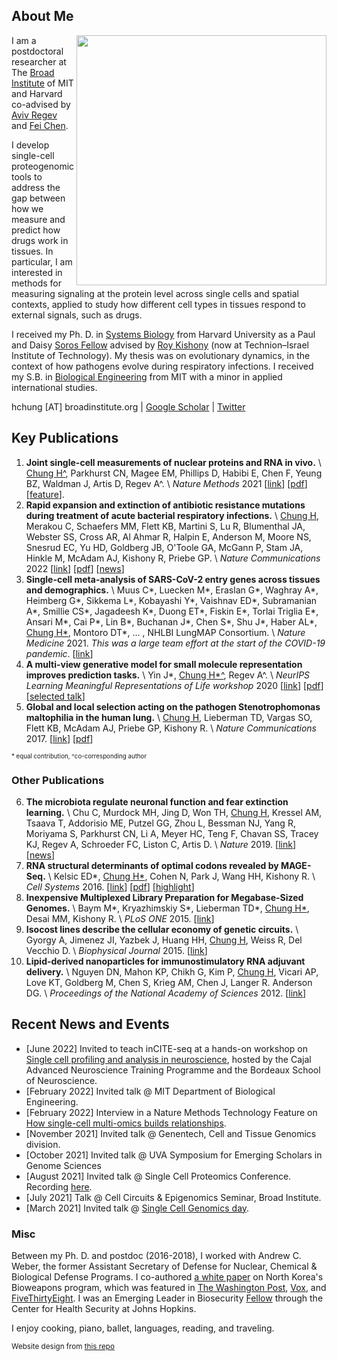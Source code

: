 ## About Me 

<img class="profile-picture" src="profile.jpg" style="float: right;" align="right" width="400">

I am a postdoctoral researcher at The [Broad Institute](https://www.broadinstitute.org/) of MIT and Harvard co-advised by [Aviv Regev](https://www.broadinstitute.org/bios/aviv-regev) and [Fei Chen](https://www.insitubiology.org/people). 

I develop single-cell proteogenomic tools to address the gap between how we measure and predict how drugs work in tissues. In particular, I am interested in methods for measuring signaling at the protein level across single cells and spatial contexts, applied to study how different cell types in tissues respond to external signals, such as drugs.

I received my Ph. D. in [Systems Biology](https://ssqbiophd.hms.harvard.edu/) from Harvard University as a Paul and Daisy [Soros Fellow](https://www.pdsoros.org/meet-the-fellows/hattie-chung) advised by [Roy Kishony](https://kishony.technion.ac.il/) (now at Technion–Israel Institute of Technology). My thesis was on evolutionary dynamics, in the context of how pathogens evolve during respiratory infections. I received my S.B. in [Biological Engineering](https://be.mit.edu/) from MIT with a minor in applied international studies.

hchung [AT] broadinstitute.org \| [Google Scholar](https://scholar.google.com/citations?user=kN3O3xsAAAAJ&hl=en) \| [Twitter](https://twitter.com/hattaca)

## Key Publications

1. **Joint single-cell measurements of nuclear proteins and RNA in vivo.** \\
<u>Chung H^</u>, Parkhurst CN, Magee EM, Phillips D, Habibi E, Chen F, Yeung BZ, Waldman J, Artis D, Regev A^. \\
*Nature Methods* 2021 [[link](https://www.nature.com/articles/s41592-021-01278-1)] [[pdf](pdfs/inCITEseq.pdf)] [[feature](https://www.nature.com/articles/s41592-022-01392-8)]. 
2. **Rapid expansion and extinction of antibiotic resistance mutations during treatment of acute bacterial respiratory infections.** \\
<u>Chung H</u>, Merakou C, Schaefers MM, Flett KB, Martini S, Lu R, Blumenthal JA, Webster SS, Cross AR, Al Ahmar R, Halpin E, Anderson M, Moore NS, Snesrud EC, Yu HD, Goldberg JB, O'Toole GA, McGann P, Stam JA, Hinkle M, McAdam AJ, Kishony R, Priebe GP. \\
*Nature Communications* 2022 [[link](https://www.nature.com/articles/s41467-022-28188-w)] [[pdf](pdfs/acute.pdf)] [[news](https://answers.childrenshospital.org/genomic-surveillance-bacteria/)]
3. **Single-cell meta-analysis of SARS-CoV-2 entry genes across tissues and demographics.** \\
Muus C\*, Luecken M\*, Eraslan G\*, Waghray A\*, Heimberg G\*, Sikkema L\*, Kobayashi Y\*, Vaishnav ED\*, Subramanian A\*, Smillie CS\*, Jagadeesh K\*, Duong ET\*, Fiskin E\*, Torlai Triglia E\*, Ansari M\*, Cai P\*, Lin B\*, Buchanan J\*, Chen S\*, Shu J\*, Haber AL\*, <u>Chung H*</u>, Montoro DT\*, ... , NHLBI LungMAP Consortium. \\
*Nature Medicine* 2021. *This was a large team effort at the start of the COVID-19 pandemic*. [[link](https://www.nature.com/articles/s41591-020-01227-z)]
4. **A multi-view generative model for small molecule representation improves prediction tasks.** \\
Yin J\*, <u>Chung H*^</u>, Regev A^. \\
*NeurIPS Learning Meaningful Representations of Life workshop* 2020 [[link](https://drive.google.com/file/d/1LlHTQ307MGxHsJbRDIJrEGPLRCBvbk0P/preview)] [[pdf](pdfs/multiviewVAE.pdf)] [[selected talk](https://slideslive.com/38942737/a-multiview-generative-model-for-molecular-representation-improves-prediction-tasks)]
5. **Global and local selection acting on the pathogen Stenotrophomonas maltophilia in the human lung.** \\
<u>Chung H</u>, Lieberman TD, Vargas SO, Flett KB, McAdam AJ, Priebe GP, Kishony R. \\
*Nature Communications* 2017. [[link](https://www.nature.com/articles/ncomms14078)] [[pdf](pdfs/steno_lung.pdf)]

<sub><sup>\* equal contribution, ^co-corresponding author</sup></sub>

### Other Publications
6. **The microbiota regulate neuronal function and fear extinction learning.** \\
Chu C, Murdock MH, Jing D, Won TH, <u>Chung H</u>, Kressel AM, Tsaava T, Addorisio ME, Putzel GG, Zhou L, Bessman NJ, Yang R, Moriyama S, Parkhurst CN, Li A, Meyer HC, Teng F, Chavan SS, Tracey KJ, Regev A, Schroeder FC, Liston C, Artis D. \\
*Nature* 2019. [[link](https://www.nature.com/articles/s41586-019-1644-y)] [[news](https://www.nature.com/articles/d41586-019-03114-1)]
7. **RNA structural determinants of optimal codons revealed by MAGE-Seq.** \\
Kelsic ED\*, <u>Chung H*</u>, Cohen N, Park J, Wang HH, Kishony R. \\
*Cell Systems* 2016. [[link](https://www.sciencedirect.com/science/article/pii/S2405471216303684)] [[pdf](pdfs/codon_bias.pdf)] [[highlight](https://www.sciencedirect.com/science/article/pii/S2405471217300042)]
8. **Inexpensive Multiplexed Library Preparation for Megabase-Sized Genomes.** \\
Baym M\*, Kryazhimskiy S\*, Lieberman TD\*, <u>Chung H*</u>, Desai MM, Kishony R. \\ 
*PLoS ONE* 2015. [[link](https://journals.plos.org/plosone/article?id=10.1371/journal.pone.0128036)]
9. **Isocost lines describe the cellular economy of genetic circuits.** \\
Gyorgy A, Jimenez JI, Yazbek J, Huang HH, <u>Chung H</u>, Weiss R, Del Vecchio D. \\
*Biophysical Journal* 2015. [[link](https://www.sciencedirect.com/science/article/pii/S0006349515006177)]
10. **Lipid-derived nanoparticles for immunostimulatory RNA adjuvant delivery.** \\
Nguyen DN, Mahon KP, Chikh G, Kim P, <u>Chung H</u>, Vicari AP, Love KT, Goldberg M, Chen S, Krieg AM, Chen J, Langer R. Anderson DG. \\
*Proceedings of the National Academy of Sciences* 2012. [[link](https://www.pnas.org/doi/abs/10.1073/pnas.1121423109)]

## Recent News and Events
* [June 2022] Invited to teach inCITE-seq at a hands-on workshop on [Single cell profiling and analysis in neuroscience](http://cajal-training.org/on-site/scpan/), hosted by the Cajal Advanced Neuroscience Training Programme and the Bordeaux School of Neuroscience. 
* [February 2022] Invited talk @ MIT Department of Biological Engineering. 
* [February 2022] Interview in a Nature Methods Technology Feature on [How single-cell multi-omics builds relationships](https://www.nature.com/articles/s41592-022-01392-8). 
* [November 2021] Invited talk @ Genentech, Cell and Tissue Genomics division. 
* [October 2021] Invited talk @ UVA Symposium for Emerging Scholars in Genome Sciences
* [August 2021] Invited talk @ Single Cell Proteomics Conference. Recording [here](https://www.youtube.com/watch?v=gvAb5Q0abYo).
* [July 2021] Talk @ Cell Circuits & Epigenomics Seminar, Broad Institute. 
* [March 2021] Invited talk @ [Single Cell Genomics day](https://satijalab.org/scgd21/).


### Misc
Between my Ph. D. and postdoc (2016-2018), I worked with Andrew C. Weber, the former Assistant Secretary of Defense for Nuclear, Chemical & Biological Defense Programs. I co-authored [a white paper](https://www.belfercenter.org/publication/north-koreas-biological-weapons-program-known-and-unknown) on North Korea's Bioweapons program, which was featured in [The Washington Post](https://www.washingtonpost.com/world/national-security/microbes-by-the-ton-officials-see-weapons-threat-as-north-korea-gains-biotech-expertise/2017/12/10/9b9d5f9e-d5f0-11e7-95bf-df7c19270879_story.html), [Vox](https://lieu.house.gov/media-center/in-the-news/vox-here-s-what-war-north-korea-would-look), and [FiveThirtyEight](https://fivethirtyeight.com/features/north-koreas-nukes-may-not-be-its-biggest-threat/). I was an Emerging Leader in Biosecurity [Fellow](https://www.centerforhealthsecurity.org/our-work/emergingbioleaders/class-of-2018.html) through the Center for Health Security at Johns Hopkins. 

I enjoy cooking, piano, ballet, languages, reading, and traveling. 

<sub>Website design from [this repo](https://github.com/ankitsultana/researcher)</sub>
